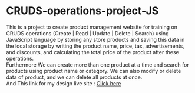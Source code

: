 # CRUDS-operations-project-JS
This is a project to create product management website for training on CRUDS operations (Create | Read | Update | Delete | Search) using JavaScript language by storing any store products and saving this data in the local storage by writing the product name, price, tax, advertisements, and discounts, and calculating the total price of the product after these operations.<br> Furthermore We can create more than one product at a time and search for products using product name or category. We can also modify or delete data of product, and we can delete all products at once.<br>
And This link for my design live site : [Click here](https://ahmed-elbalouty.github.io/CRUDS-operations-project-JS/)
